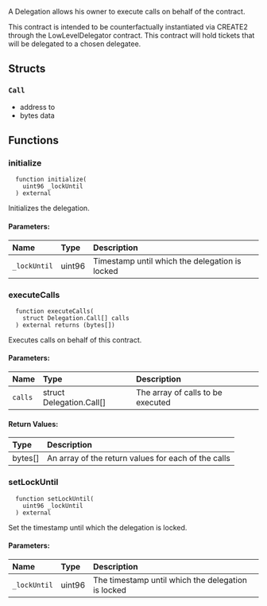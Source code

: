 A Delegation allows his owner to execute calls on behalf of the contract.

This contract is intended to be counterfactually instantiated via CREATE2 through the LowLevelDelegator contract.
This contract will hold tickets that will be delegated to a chosen delegatee.

## Structs
### `Call`
  - address to
  - bytes data


## Functions
### initialize
```solidity
  function initialize(
    uint96 _lockUntil
  ) external
```
Initializes the delegation.


#### Parameters:
| Name | Type | Description                                                          |
| :--- | :--- | :------------------------------------------------------------------- |
|`_lockUntil` | uint96 | Timestamp until which the delegation is locked

### executeCalls
```solidity
  function executeCalls(
    struct Delegation.Call[] calls
  ) external returns (bytes[])
```
Executes calls on behalf of this contract.


#### Parameters:
| Name | Type | Description                                                          |
| :--- | :--- | :------------------------------------------------------------------- |
|`calls` | struct Delegation.Call[] | The array of calls to be executed

#### Return Values:
| Type          | Description                                                                  |
| :------------ | :--------------------------------------------------------------------------- |
| bytes[] | An array of the return values for each of the calls
### setLockUntil
```solidity
  function setLockUntil(
    uint96 _lockUntil
  ) external
```
Set the timestamp until which the delegation is locked.


#### Parameters:
| Name | Type | Description                                                          |
| :--- | :--- | :------------------------------------------------------------------- |
|`_lockUntil` | uint96 | The timestamp until which the delegation is locked

